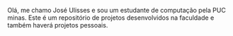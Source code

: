 Olá, me chamo José Ulisses e sou um estudante de computação pela PUC minas.
Este é um repositório de projetos desenvolvidos na faculdade e também haverá projetos pessoais.
